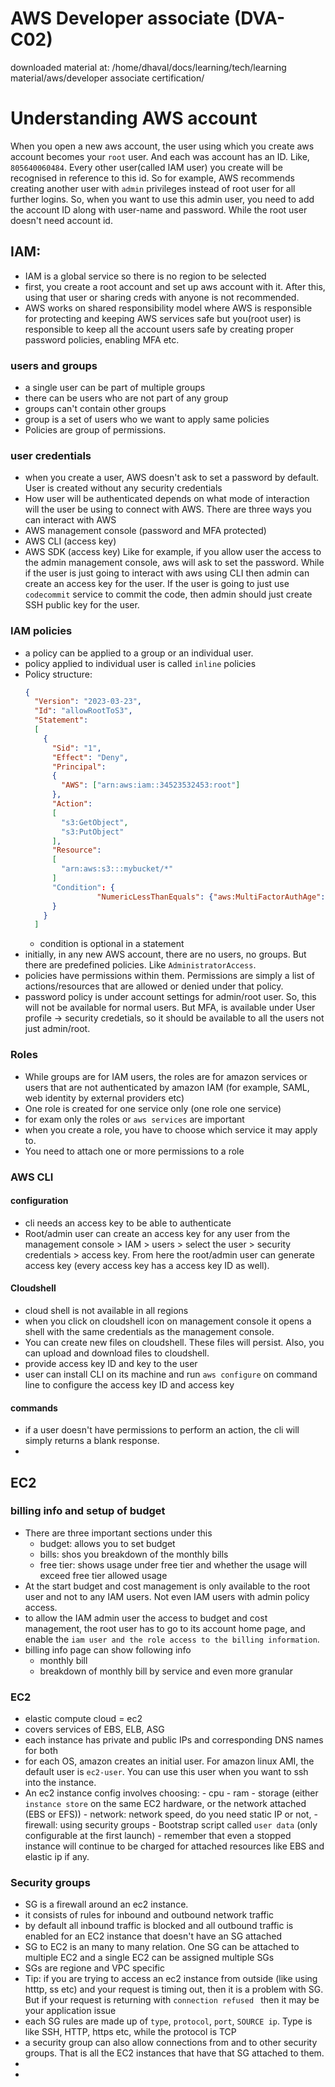 # AWS Developer associate (DVA-C02)

downloaded material at: /home/dhaval/docs/learning/tech/learning material/aws/developer associate certification/

# Understanding AWS account

When you open a new aws account, the user using which you create aws account becomes your `root` user. And each was account has an ID. Like, `805640060484`. Every other user(called IAM user) you create will be recognised in reference to this id. So for example, AWS recommends creating another user with `admin` privileges instead of root user for all further logins. So, when you want to use this admin user, you need to add the account ID along with user-name and password. While the root user doesn't need account id.

## IAM:
- IAM is a global service so there is no region to be selected
- first, you create a root account and set up aws account with it. After this, using that user or sharing creds with anyone is not recommended.
- AWS works on shared responsibility model where AWS is responsible for protecting and keeping AWS services safe but you(root user) is responsible to keep all the account users safe by creating proper password policies, enabling MFA etc.
### users and groups
- a single user can be part of multiple groups
- there can be users who are not part of any group
- groups can't contain other groups
- group is a set of users who we want to apply same policies
- Policies are group of permissions.

### user credentials
-  when you create a user, AWS doesn't ask to set a password by default. User is created without any security credentials
-  How user will be authenticated depends on what mode of interaction will the user be using to connect with AWS. There are three ways you can interact with AWS
  - AWS management console (password and MFA protected)
  - AWS CLI (access key)
  - AWS SDK (access key)
Like for example, if you allow user the access to the admin management console, aws will ask to set the password. While if the user is just going to interact with aws using CLI then admin can create an access key for the user. If the user is going to just use `codecommit` service to commit the code, then admin should just create SSH public key for the user.

### IAM policies
- a policy can be applied to a group or an individual user.
- policy applied to individual user is called `inline` policies
- Policy structure:
  ```json
  {
    "Version": "2023-03-23",
    "Id": "allowRootToS3",
    "Statement":
    [
      {
        "Sid": "1",
        "Effect": "Deny",
        "Principal":
        {
          "AWS": ["arn:aws:iam::34523532453:root"]
        },
        "Action":
        [
          "s3:GetObject",
          "s3:PutObject"
        ],
        "Resource":
        [
          "arn:aws:s3:::mybucket/*"
        ]
        "Condition": {
                  "NumericLessThanEquals": {"aws:MultiFactorAuthAge": "3600"}
        }
      }
    ]
  ```
  - condition is optional in a statement
- initially, in any new AWS account, there are no users, no groups. But there are predefined policies. Like `AdministratorAccess`.
- policies have permissions within them. Permissions are simply a list of actions/resources that are allowed or denied under that policy.
- password policy is under account settings for admin/root user. So, this will not be available for normal users. But MFA, is available under User profile -> security credetials, so it should be available to all the users not just admin/root.

### Roles

- While groups are for IAM users, the roles are for amazon services or users that are not authenticated by amazon IAM (for example, SAML, web identity by external providers etc)
- One role is created for one service only (one role one service)
- for exam only the roles or `aws services` are important
- when you create a role, you have to choose which service it may apply to. 
- You need to attach one or more permissions to a role

### AWS CLI

#### configuration
- cli needs an access key to be able to authenticate
- Root/admin user can create an access key for any user from the management console > IAM > users > select the user > security credentials > access key. From here the root/admin user can generate access key (every access key has a access key ID as well).

#### Cloudshell
- cloud shell is not available in all regions
- when you click on cloudshell icon on management console it opens a shell with the same credentials as the management console.
- You can create new files on cloudshell. These files will persist. Also, you can upload and download files to cloudshell.
- provide access key ID and key to the user
- user can install CLI on its machine and run `aws configure` on command line to configure the access key ID and access key

#### commands

- if a user doesn't have permissions to perform an action, the cli will simply returns a blank response.
- 

## EC2

### billing info and setup of budget 
- There are three important sections under this
  - budget: allows you to set budget
  - bills: shos you breakdown of the monthly bills
  - free tier: shows usage under free tier and whether the usage will exceed free tier allowed usage
- At the start budget and cost management is only available to the root user and not to any IAM users. Not even IAM users with admin policy access.
- to allow the IAM admin user the access to budget and cost management, the root user has to go to its account home page, and enable the `iam user and the role access to the billing information`.
- billing info page can show following info
  - monthly bill
  - breakdown of monthly bill by service and even more granular
 
### EC2
  -  elastic compute cloud = ec2
  -  covers services of EBS, ELB, ASG
  -  each instance has private and public IPs and corresponding DNS names for both
  -  for each OS, amazon creates an initial user. For amazon linux AMI, the default user is `ec2-user`. You can use this user when you want to ssh into the instance. 
  -  An ec2 instance config involves choosing:
    -  cpu
    - ram
    - storage (either `instance store` on the same EC2 hardware, or the network attached (EBS or EFS))
    - network: network speed, do you need static IP or not,
    - firewall: using security groups
    - Bootstrap script called `user data` (only configurable at the first launch)
    - remember that even a stopped instance will continue to be charged for attached resources like EBS and elastic ip if any.

### Security groups
  -  SG is a firewall around an ec2 instance.
  -  it consists of rules for inbound and outbound network traffic
  -  by default all inbound traffic is blocked and all outbound traffic is enabled for an EC2 instance that doesn't have an SG attached
  -  SG to EC2 is an many to many relation. One SG can be attached to multiple EC2 and a single EC2 can be assigned multiple SGs
  -  SGs are regione and VPC specific
  -  Tip: if you are trying to access an ec2 instance from outside (like using htttp, ss etc) and your request is timing out, then it is a problem with SG. But if your request is returning with `connection refused ` then it may be your application issue
  -  each SG rules are made up of `type`, `protocol`, `port`, `SOURCE ip`. Type is like SSH, HTTP, https etc, while the protocol is TCP
  -  a security group can also allow connections from and to other security groups. That is all the EC2 instances that have that SG attached to them.
  -  
  -  
